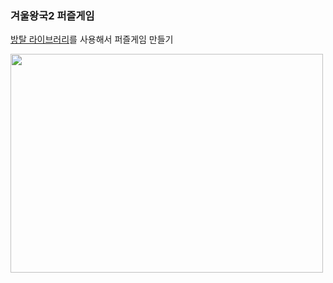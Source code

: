 
### 겨울왕국2 퍼즐게임

[방탈 라이브러리](https://cafe.naver.com/bangtal?iframe_url=/MyCafeIntro.nhn%3Fclubid=29980462)를 사용해서 퍼즐게임 만들기

<div>
<img width="500" height="350" src="C:\Users\ally9\Desktop\겨울왕국2\Images"></div>

